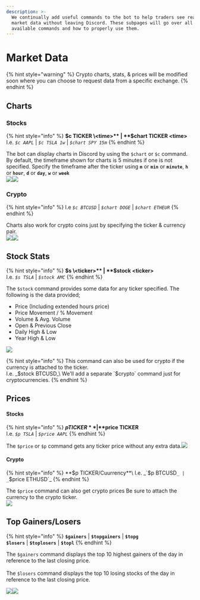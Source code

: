 ```yaml
---
description: >-
  We continually add useful commands to the bot to help traders see real time
  market data without leaving Discord. These subpages will go over all the
  available commands and how to properly use them.
---
```


# Market Data

{% hint style="warning" %}
Crypto charts, stats, & prices will be modified soon where you can choose to request data from a specific exchange.
{% endhint %}

## Charts

### Stocks

{% hint style="info" %}
**$c TICKER \<time>** | **$chart TICKER \<time>**\
I.e. _`$c AAPL`_ | _`$c TSLA 1w`_ | _`$chart SPY 15m`_
{% endhint %}

The bot can display charts in Discord by using the `$chart` or `$c` command. By default, the timeframe shown for charts is 5 minutes if one is not specified. Specify the timeframe after the ticker using **`m`** or **`min`** or **`minute`**, **`h`** or **`hour`**, **`d`** or **`day`**, **`w`** or **`week`**\
![](<../.gitbook/assets/image (165).png>)![](<../.gitbook/assets/image (56).png>)

### Crypto

{% hint style="info" %}
I.e _`$c BTCUSD`_ | _`$chart DOGE`_ | _`$chart ETHEUR`_
{% endhint %}

Charts also work for crypto coins just by specifying the ticker & currency pair.\
![](<../.gitbook/assets/image (67).png>)![](<../.gitbook/assets/image (168).png>)

## Stock Stats

{% hint style="info" %}
**$s \<ticker>** | **$stock \<ticker>**\
I.e. _`$s TSLA`_ | _`$stock AMC`_
{% endhint %}

The `$stock` command provides some data for any ticker specified. The following is the data provided;

* Price (Including extended hours price)
* Price Movement / % Movement
* Volume & Avg. Volume
* Open & Previous Close
* Daily High & Low
* Year High & Low

![](<../.gitbook/assets/image (125).png>)

{% hint style="info" %}
This command can also be used for crypto if the currency is attached to the ticker.\
I.e. _$stock BTCUSD_\
We'll add a separate `$crypto` command just for cryptocurrencies.
{% endhint %}

## Prices

#### Stocks

{% hint style="info" %}
**$p TICKER** | **$price TICKER**\
I.e. _`$p TSLA`_ | _`$price AAPL`_
{% endhint %}

The `$price` or `$p` command gets any ticker price without any extra data.![](<../.gitbook/assets/image (75).png>)

#### Crypto

{% hint style="info" %}
**$p TICKER/Cuurrency**\
I.e. _`$p BTCUSD`_ | _`$price ETHUSD`_
{% endhint %}

The `$price` command can also get crypto prices Be sure to attach the currency to the crypto ticker. \
![](<../.gitbook/assets/image (74).png>)

## Top Gainers/Losers

{% hint style="info" %}
**`$gainers`** | **`$topgainers`** | **`$topg`**\
**`$losers`** | **`$toplosers`** | **`$topl`**
{% endhint %}

The `$gainers` command displays the top 10 highest gainers of the day in reference to the last closing price.\
\
The `$losers` command displays the top 10 losing stocks of the day in reference to the last closing price.

![](<../.gitbook/assets/image (28).png>)![](<../.gitbook/assets/image (149).png>)
